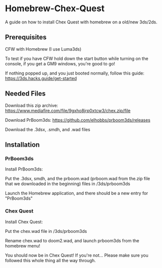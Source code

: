 # Homebrew-Chex-Quest

A guide on how to install Chex Quest with homebrew on a old/new 3ds/2ds.

## Prerequisites

CFW with Homebrew (I use Luma3ds)

To test if you have CFW hold down the start button while turning on the console, if you get a GM9 windows, you're good to go!

If nothing popped up, and you just booted normally, follow this guide: https://3ds.hacks.guide/get-started

## Needed Files

Download this zip archive:
https://www.mediafire.com/file/9gxho8jrp0xtcw3/chex.zip/file

Download PrBoom3ds:
https://github.com/elhobbs/prboom3ds/releases

Download the .3dsx, .smdh, and .wad files

## Installation

### PrBoom3ds

Install PrBoom3ds:

Put the .3dsx, smdh, and the prboom.wad (prboom.wad from the.zip file that we downloaded in the beginning) files in /3ds/prboom3ds

Launch the Homebrew application, and there should be a new entry for "PrBoom3ds"

### Chex Quest

Install Chex Quest:

Put the chex.wad file in /3ds/prboom3ds

Rename chex.wad to doom2.wad, and launch prboom3ds from the homebrew menu!

You should now be in Chex Quest!  If you're not... Please make sure you followed this whole thing all the way through.  
